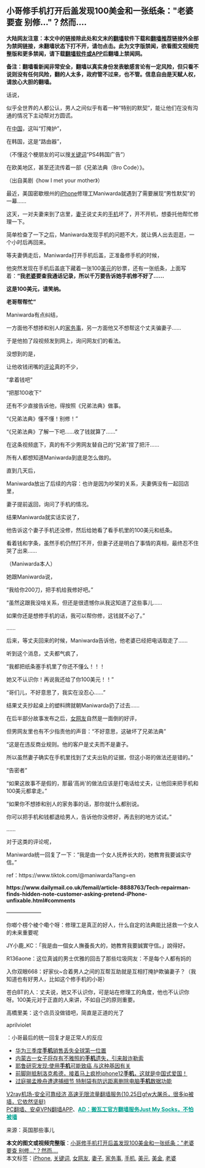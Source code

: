  <h2>小哥修手机打开后盖发现100美金和一张纸条："老婆要查 别修…"？然而….</h2> <p class="notice"><b>大陆网友注意：本文中的链接除此处和文末的<a href="https://github.com/bannedbook/fanqiang" >翻墙</a>软件下载和<a href="https://github.com/killgcd/justmysocks/blob/master/README.md">翻墙推荐</a>链接外全部为禁网链接，未翻墙状态下打不开，请勿点击。此为文字版禁闻，欲看图文视频完整版和更多禁闻，请下载<a href="https://github.com/bannedbook/fanqiang">翻墙软件或APP</a>后翻墙上禁闻网。</p><p>备注：翻墙看新闻非常安全，翻墙以真实身份发表敏感言论有一定风险，但只看不说则没有任何风险，翻的人太多，政府管不过来，也不管。信息自由是天赋人权，请放心大胆的翻墙。</b></p>  <div class="entry"> <p>话说，</p> <p>似乎全世界的人都公认，男人之间似乎有着一种“特别的默契”，能让他们在没有沟通的情况下主动帮对方圆谎。</p> <p>在<span class='wp_keywordlink_affiliate'><a href="https://www.bannedbook.org/" title="中国" target="_blank">中国</a></span>，这叫“打掩护”，</p> <p>在韩国，这是“路由器”，</p> <p></p> <p>（不懂这个梗朋友的可以搜<a href="https://www.bannedbook.org/bnews/tag/%e5%85%b3%e9%94%ae%e8%af%8d/" class="st_tag internal_tag" rel="tag" title="标签 关键词 下的日志">关键词</a>“PS4韩国广告”）</p> <p>在欧美地区，甚至还流传着一部《兄弟法典（Bro Code）》。</p> <p></p> <p>（出自美剧《how I met your mother》）</p> <p>最近，美国密歇根州的<a href="https://www.bannedbook.org/bnews/tag/iphone/" class="st_tag internal_tag" rel="tag" title="标签 iPhone 下的日志">iPhone</a>修理工Maniwarda就遇到了需要展现“男性默契”的一幕……</p> <p>这天，一对夫妻来到了店里，<a href="https://www.bannedbook.org/bnews/tag/%e5%a6%bb%e5%ad%90/" class="st_tag internal_tag" rel="tag" title="标签 妻子 下的日志">妻子</a>说丈夫的<a href="https://www.bannedbook.org/bnews/tag/%e6%89%8b%e6%9c%ba/" class="st_tag internal_tag" rel="tag" title="标签 手机 下的日志">手机</a>坏了，开不开机，想委托他帮忙修理一下。</p> <p>简单检查了一下之后，Maniwarda发现手机的问题不大，就让俩人出去逛逛，一个小时后再回来。</p> <p>等夫妻俩走后，Maniwarda打开手机后盖，正准备修手机的时候，</p> <p>他突然发现在手机后盖底下藏着一张100<a href="https://www.bannedbook.org/bnews/tag/%e7%be%8e%e5%85%83/" class="st_tag internal_tag" rel="tag" title="标签 美元 下的日志">美元</a>的钞票，还有一张纸条，上面写着：<strong>“我<a href="https://www.bannedbook.org/bnews/tag/%e8%80%81%e5%a9%86/" class="st_tag internal_tag" rel="tag" title="标签 老婆 下的日志">老婆</a>要查我通话记录，所以千万要告诉她手机修不好了……</strong></p> <p><strong>这是100美元，请笑纳。</strong></p> <p><strong>老哥帮帮忙”</strong></p> <p></p> <p>Maniwarda有点纠结，</p> <p>一方面他不想掺和别人的<a href="https://www.bannedbook.org/bnews/tag/%E5%AE%B6%E5%8A%A1%E4%BA%8B/" class="st_tag internal_tag" rel="tag" title="标签 家务事 下的日志">家务事</a>，另一方面他又不想帮这个丈夫骗妻子……</p> <p>于是他拍了段视频发到网上，询问网友们的看法。</p>  <p>没想到的是，</p> <p>让他收钱闭嘴的<span class='wp_keywordlink_affiliate'><a href="https://www.bannedbook.org/bnews/comments/" title="新闻评论" target="_blank">评论</a></span>真的不少，</p> <p>“拿着钱吧”</p> <p>“把那100收下”</p> <p></p> <p>还有不少直接告诉他，得按照《兄弟法典》做事。</p> <p>“《兄弟法典》懂不懂！别修！”</p> <p></p> <p>“《兄弟法典》了解一下吧……收了钱就算了……”</p> <p></p> <p>在这条视频底下，真的有不少男网友替自己的“兄弟”捏了把汗……</p> <p>所有人都想知道Maniwarda到底是怎么做的。</p> <p>直到几天后，</p> <p>Maniwarda放出了后续的内容：也许是因为吵架的关系，夫妻俩没有一起回店里，</p> <p>妻子提前返回，询问了手机的情况。</p> <p>结果Maniwarda就实话实说了，</p> <p>他告诉这个妻子手机还没修，然后给她看了看手机里的100美元和纸条。</p> <p>看着钱和字条，虽然手机仍然打不开，但妻子还是明白了事情的真相，最终忍不住哭了出来……</p> <p></p> <p>（Maniwarda本人）</p>  <p>她跟Maniwarda说，</p> <p>“我给你200刀，把手机给我修好吧。”</p> <p>“虽然这跟我没啥关系，但还是很遗憾你从我这知道了这些事儿……</p> <p>如果你还是想修手机的话，我可以帮你修，这钱就不必了。”</p> <p>……</p> <p>后来，等丈夫回来的时候，Maniwarda告诉他，他老婆已经把电话取走了……</p> <p></p> <p>听到这个消息，丈夫都气疯了，</p> <p>“我都把纸条塞手机里了你还不懂么！！！</p> <p>她又不认识你！再说我还给了你100美元！！”</p> <p>“哥们儿，不好意思了，我实在没忍心……”</p> <p>结果丈夫抄起桌上的塑料牌就朝Maniwarda扔了过去……</p> <p>在后半部分故事发布之后，<a href="https://www.bannedbook.org/bnews/tag/%E5%A5%B3%E7%BD%91%E5%8F%8B/" class="st_tag internal_tag" rel="tag" title="标签 女网友 下的日志">女网友</a>自然是一面倒的好评，</p> <p>但男网友里也有不少指责他的声音：“不好意思，这破坏了兄弟法典”</p> <p></p> <p>“这是在违反商业规则。他的客户是丈夫而不是妻子。</p> <p>所以虽然妻子确实在手机里找到了丈夫出轨的证据，但这小哥的做法还是错的。”</p> <p></p> <p>“告密者”</p> <p></p>  <p>“如果这故事不是假的，那最‘高尚’的做法应该是打电话给丈夫，让他回来把手机和100美元都拿走。”</p> <p></p> <p>“如果你不想掺和别人的家务事的话，那你就什么都别说。</p> <p>你可以把手机和钱都退给男人，告诉他你没修好，再去别的地方试试。”</p> <p></p> <p>……</p> <p>对于这类的评论呢，</p> <p>Maniwarda统一回复了一下：“我是由一个女人抚养长大的，她教育我要诚实守信。”</p> <p>ref：https://www.tiktok.com/@maniwarda?lang=en</p> <p><strong>https://www.dailymail.co.uk/femail/article-8888763/Tech-repairman-finds-hidden-note-customer-asking-pretend-iPhone-unfixable.html#comments</strong></p> <p>&#8212;&#8212;&#8212;&#8212;&#8212;&#8212;&#8211;</p> <p>你啷个楞个棱个嘞个呀：修理工是真正的好人，什么自定的法典能比拯救一个女人的未来重要呢</p> <p>JY小鹿_KC：「我是由一個女人撫養長大的，她教育我要誠實守信。」說得好。</p> <p>R136aone：这位真诚的男士优雅的回击了那些垃圾网友：不是每个人都有妈的</p> <p></p> <p>入你双眼668：好家伙~合着男人之间的互帮互助就是互相打掩护欺骗妻子？（我知道也有好男人，比如这个修手机的小哥）</p> <p>苍白BT的人：丈夫说，她又不认识你，可是站在修理工的角度，他也不认识你呀。100美元对于正直的人来讲，不如自己的原则重要。</p> <p>高橋里美：这个店员没做错吧，简直是正道的光了</p> <p>aprilviolet</p> <p></p>  <p>：小哥最后的统一回复才是正常人的反应</p> <p></p> <ul class='op-related-articles' title='相关阅读'> <li><a href='https://www.bannedbook.org/bnews/headline/20201030/1422836.html' target='_blank'>华为三季度<b>手机</b>销售丢失全球第一位置</a></li> <li><a href='https://www.bannedbook.org/bnews/baitai/20201030/1422725.html' target='_blank'>内蒙古一女子将存有不雅照的<b>手机</b>遗失，引来敲诈勒索</a></li> <li><a href='https://www.bannedbook.org/bnews/cnnews/20201029/1422016.html' target='_blank'>耶鲁研究发现:使用<b>手机</b>可能致癌 与这种基因有关</a></li> <li><a href='https://www.bannedbook.org/bnews/bannedvideo/20201028/1421514.html' target='_blank'>前脚刚抵制洛克希德，接着马上疯抢iphone12<b>手机</b>，这就是中国式爱国！</a></li> <li><a href='https://www.bannedbook.org/bnews/headline/20201028/1421296.html' target='_blank'>过庭揭孟晚舟遭逮捕细节 特制袋有防远距离删除电脑<b>手机</b>数据功能</a></li> </ul> <p class="texttj"> <a href="https://www.bannedbook.org/forum23/topic22702.html" target="_blank">V2ray机场-安全可靠经济 高速无限流量翻墙服务(10.25日gfw大屠杀，很多ip被墙，它依然坚挺)</a><br/> <a href="https://github.com/bannedbook/fanqiang/wiki/%E7%A6%81%E9%97%BB%E7%BD%91%E5%AE%89%E5%8D%93%E7%BF%BB%E5%A2%99%E6%96%B0%E9%97%BBAPP" target="_blank">PC翻墙、安卓VPN翻墙APP</a>、<span onclick="window.open('https://github.com/killgcd/justmysocks/blob/master/README.md')" style="font-weight:bold;color:#00A191;cursor:pointer;text-decoration:underline;outline:none">AD：搬瓦工官方翻墙服务Just My Socks，不怕被墙</span></p><p> 来源：英国那些事儿 </p><a name='sharetosocial'></a>       <div><b>本文的图文或视频完整版</b>：<a href='https://www.bannedbook.org/bnews/funmedia/20201031/1423377.html'>小哥修手机打开后盖发现100美金和一张纸条："老婆要查 别修…"？然而….</a></div>  </div><!--END ENTRY--> <div class="postfooter"> <div>本文标签：<a href="https://www.bannedbook.org/bnews/tag/iphone/" rel="tag">iPhone</a>, <a href="https://www.bannedbook.org/bnews/tag/%e5%85%b3%e9%94%ae%e8%af%8d/" rel="tag">关键词</a>, <a href="https://www.bannedbook.org/bnews/tag/%E5%A5%B3%E7%BD%91%E5%8F%8B/" rel="tag">女网友</a>, <a href="https://www.bannedbook.org/bnews/tag/%e5%a6%bb%e5%ad%90/" rel="tag">妻子</a>, <a href="https://www.bannedbook.org/bnews/tag/%E5%AE%B6%E5%8A%A1%E4%BA%8B/" rel="tag">家务事</a>, <a href="https://www.bannedbook.org/bnews/tag/%e6%89%8b%e6%9c%ba/" rel="tag">手机</a>, <a href="https://www.bannedbook.org/bnews/tag/%e7%be%8e%e5%85%83/" rel="tag">美元</a>, <a href="https://www.bannedbook.org/bnews/tag/%E7%BE%8E%E9%87%91/" rel="tag">美金</a>, <a href="https://www.bannedbook.org/bnews/tag/%e8%80%81%e5%a9%86/" rel="tag">老婆</a></div>  </div><!--END POSTFOOTER--> 